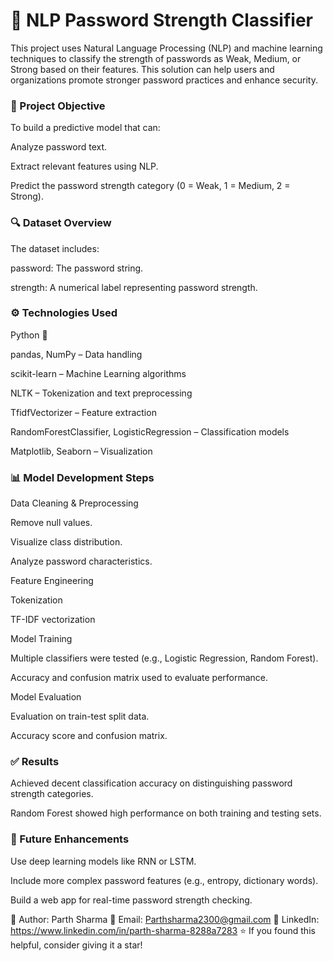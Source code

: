 # 🔐 NLP Password Strength Classifier
This project uses Natural Language Processing (NLP) and machine learning techniques to classify the strength of passwords as Weak, Medium, or Strong based on their features. This solution can help users and organizations promote stronger password practices and enhance security.

### 🧠 Project Objective
To build a predictive model that can:

Analyze password text.

Extract relevant features using NLP.

Predict the password strength category (0 = Weak, 1 = Medium, 2 = Strong).

### 🔍 Dataset Overview
The dataset includes:

password: The password string.

strength: A numerical label representing password strength.

### ⚙️ Technologies Used
Python 🐍

pandas, NumPy – Data handling

scikit-learn – Machine Learning algorithms

NLTK – Tokenization and text preprocessing

TfidfVectorizer – Feature extraction

RandomForestClassifier, LogisticRegression – Classification models

Matplotlib, Seaborn – Visualization

### 📊 Model Development Steps
Data Cleaning & Preprocessing

Remove null values.

Visualize class distribution.

Analyze password characteristics.

Feature Engineering

Tokenization

TF-IDF vectorization

Model Training

Multiple classifiers were tested (e.g., Logistic Regression, Random Forest).

Accuracy and confusion matrix used to evaluate performance.

Model Evaluation

Evaluation on train-test split data.

Accuracy score and confusion matrix.

### ✅ Results
Achieved decent classification accuracy on distinguishing password strength categories.

Random Forest showed high performance on both training and testing sets.

### 📌 Future Enhancements
Use deep learning models like RNN or LSTM.

Include more complex password features (e.g., entropy, dictionary words).

Build a web app for real-time password strength checking.

👤 Author: Parth Sharma 
📧 Email: Parthsharma2300@gmail.com
🔗 LinkedIn: https://www.linkedin.com/in/parth-sharma-8288a7283
⭐ If you found this helpful, consider giving it a star!

